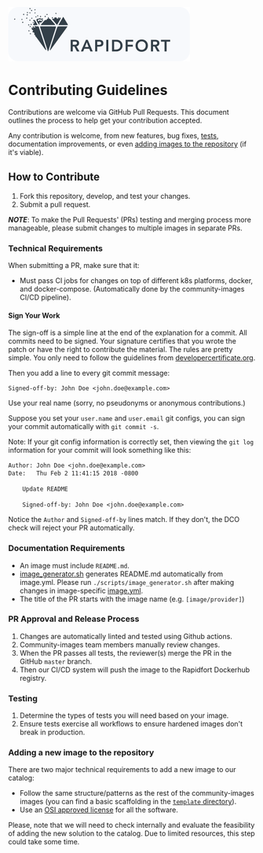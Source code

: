 [![Rapidfort](/contrib/github_logo.png)](https://rapidfort.com)

# Contributing Guidelines

Contributions are welcome via GitHub Pull Requests. This document outlines the process to help get your contribution accepted.

Any contribution is welcome, from new features, bug fixes, [tests](#testing), documentation improvements, or even [adding images to the repository](#adding-a-new-image-to-the-repository) (if it's viable).

## How to Contribute

1. Fork this repository, develop, and test your changes.
2. Submit a pull request.

***NOTE***: To make the Pull Requests' (PRs) testing and merging process more manageable, please submit changes to multiple images in separate PRs.

### Technical Requirements

When submitting a PR, make sure that it:
- Must pass CI jobs for changes on top of different k8s platforms, docker, and docker-compose. (Automatically done by the community-images CI/CD pipeline).

#### Sign Your Work

The sign-off is a simple line at the end of the explanation for a commit. All commits need to be signed. Your signature certifies that you wrote the patch or have the right to contribute the material. The rules are pretty simple. You only need to follow the guidelines from [developercertificate.org](https://developercertificate.org/).

Then you add a line to every git commit message:

    Signed-off-by: John Doe <john.doe@example.com>

Use your real name (sorry, no pseudonyms or anonymous contributions.)

Suppose you set your `user.name` and `user.email` git configs, you can sign your commit automatically with `git commit -s`.

Note: If your git config information is correctly set, then viewing the `git log` information for your commit will look something like this:

```
Author: John Doe <john.doe@example.com>
Date:   Thu Feb 2 11:41:15 2018 -0800

    Update README

    Signed-off-by: John Doe <john.doe@example.com>
```

Notice the `Author` and `Signed-off-by` lines match. If they don't, the DCO check will reject your PR automatically.

### Documentation Requirements

- An image must include `README.md`.
- [image_generator.sh](https://github.com/rapidfort/community-images/blob/main/scripts/image_generator.sh) generates README.md automatically from image.yml. Please run `./scripts/image_generator.sh` after making changes in image-specific [image.yml](https://github.com/rapidfort/community-images/blob/main/community_images/template/provider/image.yml).
- The title of the PR starts with the image name (e.g. `[image/provider]`)

### PR Approval and Release Process

1. Changes are automatically linted and tested using Github actions.
1. Community-images team members manually review changes.
1. When the PR passes all tests, the reviewer(s) merge the PR in the GitHub `master` branch.
1. Then our CI/CD system will push the image to the Rapidfort Dockerhub registry.

### Testing

1. Determine the types of tests you will need based on your image.
1. Ensure tests exercise all workflows to ensure hardened images don't break in production.

### Adding a new image to the repository

There are two major technical requirements to add a new image to our catalog:
- Follow the same structure/patterns as the rest of the community-images images (you can find a basic scaffolding in the [`template` directory](https://github.com/rapidfort/community-images/tree/main/community_images/template/)).
- Use an [OSI approved license](https://opensource.org/licenses) for all the software.

Please, note that we will need to check internally and evaluate the feasibility of adding the new solution to the catalog. Due to limited resources, this step could take some time.

